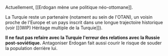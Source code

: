 Actuellement, [[Erdogan mène une politique néo-ottomane]].

La Turquie reste un partenaire (notament au sein de l'OTAN), un voisin proche de l'Europe et un pays inscrit dans une longue trajectoire historique (voir [[(WIP) Héritage multiple de la Turquie]]).

**Il ne faut pas refaire avec la Turquie l'erreur des relations avec la Russie post-soviétique.** Antagoniser Erdogan fait aussi courir le risque de souder la population derrière lui.